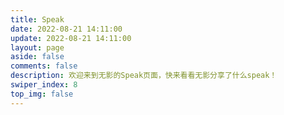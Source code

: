 ```yaml
---
title: Speak
date: 2022-08-21 14:11:00
update: 2022-08-21 14:11:00
layout: page
aside: false
comments: false
description: 欢迎来到无影的Speak页面，快来看看无影分享了什么speak！
swiper_index: 8
top_img: false
--- 
```


<style>
.bb-box {
    display: flex;
    flex-direction: column;
    font-size: 16px;
    position: relative;
    width: 32%;
    background-color: rgba(255,255,255,0.6);
    margin: 10px 0;
    box-sizing: border-box;
    padding: 1rem;
}

.bb-box {
    border: 2px rgba(240,240,240,0.8) solid;
    box-shadow: 0 4px 10px -10px rgb(0 0 0 / 20%);
    transition: all .3s ease-in-out;
    border-radius: 15px;
}  
@media screen and (max-width: 768px)
.bb-box {
    width: 100%;
}  
@media screen and (max-width: 1100px)
.bb-box {
    width: 49%;
}
.bb-box {
    display: flex;
    flex-direction: column;
    font-size: 16px;
    position: relative;
    width: 32%;
    background-color: rgba(255,255,255,0.6);
    margin: 10px 0;
    box-sizing: border-box;
    padding: 1rem;
}
</style>

<script src="https://wyblog1.tk/ispeak/bb.js"></script>

<div id="bibi">
<div class="bb-info"></div><div id="bb-main"></div>
</div>

